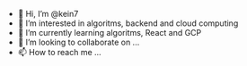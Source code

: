 - 👋 Hi, I’m @kein7
- 👀 I’m interested in algoritms, backend and cloud computing 
- 🌱 I’m currently learning algoritms, React and GCP 
- 💞️ I’m looking to collaborate on ...
- 📫 How to reach me ...

<!---
kein7/kein7 is a ✨ special ✨ repository because its `README.md` (this file) appears on your GitHub profile.
You can click the Preview link to take a look at your changes.
--->
